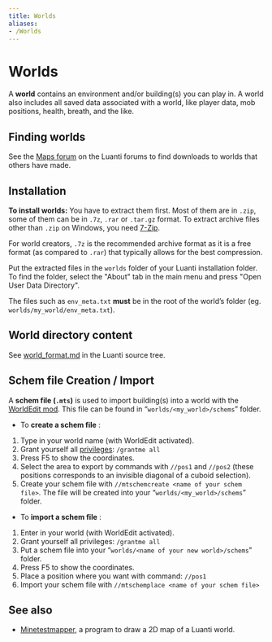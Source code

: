 ```yaml
---
title: Worlds
aliases:
- /Worlds
---
```


# Worlds

A **world** contains an environment and/or building(s) you can play in. A world also includes all saved data associated with a world, like player data, mob positions, health, breath, and the like.

Finding worlds
--------------

See the [Maps forum](https://forum.luanti.org/viewforum.php?f=12) on the Luanti forums to find downloads to worlds that others have made.

Installation
------------

**To install worlds:** You have to extract them first. Most of them are in `.zip`, some of them can be in `.7z`, `.rar` or `.tar.gz` format. To extract archive files other than `.zip` on Windows, you need [7-Zip](https://7-zip.org/).

For world creators, `.7z` is the recommended archive format as it is a free format (as compared to `.rar`) that typically allows for the best compression.

Put the extracted files in the `worlds` folder of your Luanti installation folder. To find the folder, select the "About" tab in the main menu and press "Open User Data Directory".

The files such as `env_meta.txt` **must** be in the root of the world’s folder (eg. `worlds/my_world/env_meta.txt`).

World directory content
-----------------------

See [world_format.md](https://github.com/luanti-org/luanti/blob/master/doc/world_format.md) in the Luanti source tree.

Schem file Creation / Import
----------------------------

A **schem file (`.mts`)** is used to import building(s) into a world with the [WorldEdit mod](https://content.luanti.org/packages/sfan5/worldedit/). This file can be found in “`worlds/<my_world>/schems`” folder.

* To **create a schem file** :

1. Type in your world name (with WorldEdit activated).
2. Grant yourself all [privileges](/privileges/): `/grantme all`
3. Press F5 to show the coordinates.
4. Select the area to export by commands with `//pos1` and `//pos2` (these positions corresponds to an invisible diagonal of a cuboid selection).
5. Create your schem file with `//mtschemcreate <name of your schem file>`. The file will be created into your “`worlds/<my_world>/schems`” folder.

* To **import a schem file** :

1. Enter in your world (with WorldEdit activated).
2. Grant yourself all privileges: `/grantme all`
3. Put a schem file into your “`worlds/<name of your new world>/schems`" folder.
4. Press F5 to show the coordinates.
5. Place a position where you want with command: `//pos1`
6. Import your schem file with `//mtschemplace <name of your schem file>`

See also
--------

* [Minetestmapper](/minetestmapper "Minetestmapper"), a program to draw a 2D map of a Luanti world.
